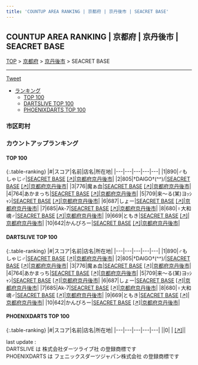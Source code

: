```yaml
---
title: 'COUNTUP AREA RANKING | 京都府 | 京丹後市 | SEACRET BASE'
---
```

## COUNTUP AREA RANKING | 京都府 | 京丹後市 | SEACRET BASE

[TOP](/darts/rank/) > [京都府](/darts/rank/京都府/) > [京丹後市](/darts/rank/京都府/京丹後市/) > SEACRET BASE

___

<a href="https://twitter.com/share?ref_src=twsrc%5Etfw" data-text="COUNTUP AREA RANKING | 京都府京丹後市SEACRET BASE" class="twitter-share-button" data-hashtags="DARTSLIVE,PHOENIXDARTS,darts,ダーツ" data-show-count="false">Tweet</a>

* [ランキング](#カウントアップランキング)
    * [TOP 100](#top-100)
    * [DARTSLIVE TOP 100](#dartslive-top-100)
    * [PHOENIXDARTS TOP 100](#phoenixdarts-top-100)

### 市区町村

<ul>

</ul>

### カウントアップランキング

#### TOP 100



{:.table-ranking}
|#|スコア|名前|店名|所在地|
|---|---|---|---|---|
|1|890|<span class="rank-name-dl">♂もしゃじ♂</span>|<a href="/darts/rank/shops/011e16186b7ad67b0d9b047a20a7ba1e.html">SEACRET BASE</a> <a href="https://search.dartslive.com/jp/shop/011e16186b7ad67b0d9b047a20a7ba1e">[↗]</a>|<a href="/darts/rank/京都府/京丹後市">京都府京丹後市</a>|
|2|805|<span class="rank-name-dl">†DAIGO†(^^)/</span>|<a href="/darts/rank/shops/011e16186b7ad67b0d9b047a20a7ba1e.html">SEACRET BASE</a> <a href="https://search.dartslive.com/jp/shop/011e16186b7ad67b0d9b047a20a7ba1e">[↗]</a>|<a href="/darts/rank/京都府/京丹後市">京都府京丹後市</a>|
|3|776|<span class="rank-name-dl">魔ぁ血</span>|<a href="/darts/rank/shops/011e16186b7ad67b0d9b047a20a7ba1e.html">SEACRET BASE</a> <a href="https://search.dartslive.com/jp/shop/011e16186b7ad67b0d9b047a20a7ba1e">[↗]</a>|<a href="/darts/rank/京都府/京丹後市">京都府京丹後市</a>|
|4|764|<span class="rank-name-dl">あかまっち</span>|<a href="/darts/rank/shops/011e16186b7ad67b0d9b047a20a7ba1e.html">SEACRET BASE</a> <a href="https://search.dartslive.com/jp/shop/011e16186b7ad67b0d9b047a20a7ba1e">[↗]</a>|<a href="/darts/rank/京都府/京丹後市">京都府京丹後市</a>|
|5|709|<span class="rank-name-dl">来～る(某)ヨｯｼｬﾝ</span>|<a href="/darts/rank/shops/011e16186b7ad67b0d9b047a20a7ba1e.html">SEACRET BASE</a> <a href="https://search.dartslive.com/jp/shop/011e16186b7ad67b0d9b047a20a7ba1e">[↗]</a>|<a href="/darts/rank/京都府/京丹後市">京都府京丹後市</a>|
|6|687|<span class="rank-name-dl">しょー</span>|<a href="/darts/rank/shops/011e16186b7ad67b0d9b047a20a7ba1e.html">SEACRET BASE</a> <a href="https://search.dartslive.com/jp/shop/011e16186b7ad67b0d9b047a20a7ba1e">[↗]</a>|<a href="/darts/rank/京都府/京丹後市">京都府京丹後市</a>|
|7|685|<span class="rank-name-dl">Ak-7</span>|<a href="/darts/rank/shops/011e16186b7ad67b0d9b047a20a7ba1e.html">SEACRET BASE</a> <a href="https://search.dartslive.com/jp/shop/011e16186b7ad67b0d9b047a20a7ba1e">[↗]</a>|<a href="/darts/rank/京都府/京丹後市">京都府京丹後市</a>|
|8|680|<span class="rank-name-dl">♀大和魂♂</span>|<a href="/darts/rank/shops/011e16186b7ad67b0d9b047a20a7ba1e.html">SEACRET BASE</a> <a href="https://search.dartslive.com/jp/shop/011e16186b7ad67b0d9b047a20a7ba1e">[↗]</a>|<a href="/darts/rank/京都府/京丹後市">京都府京丹後市</a>|
|9|669|<span class="rank-name-dl">ともき</span>|<a href="/darts/rank/shops/011e16186b7ad67b0d9b047a20a7ba1e.html">SEACRET BASE</a> <a href="https://search.dartslive.com/jp/shop/011e16186b7ad67b0d9b047a20a7ba1e">[↗]</a>|<a href="/darts/rank/京都府/京丹後市">京都府京丹後市</a>|
|10|642|<span class="rank-name-dl">かんぴろー</span>|<a href="/darts/rank/shops/011e16186b7ad67b0d9b047a20a7ba1e.html">SEACRET BASE</a> <a href="https://search.dartslive.com/jp/shop/011e16186b7ad67b0d9b047a20a7ba1e">[↗]</a>|<a href="/darts/rank/京都府/京丹後市">京都府京丹後市</a>|


#### DARTSLIVE TOP 100



{:.table-ranking}
|#|スコア|名前|店名|所在地|
|---|---|---|---|---|
|1|890|<span class="rank-name-dl">♂もしゃじ♂</span>|<a href="/darts/rank/shops/011e16186b7ad67b0d9b047a20a7ba1e.html">SEACRET BASE</a> <a href="https://search.dartslive.com/jp/shop/011e16186b7ad67b0d9b047a20a7ba1e">[↗]</a>|<a href="/darts/rank/京都府/京丹後市">京都府京丹後市</a>|
|2|805|<span class="rank-name-dl">†DAIGO†(^^)/</span>|<a href="/darts/rank/shops/011e16186b7ad67b0d9b047a20a7ba1e.html">SEACRET BASE</a> <a href="https://search.dartslive.com/jp/shop/011e16186b7ad67b0d9b047a20a7ba1e">[↗]</a>|<a href="/darts/rank/京都府/京丹後市">京都府京丹後市</a>|
|3|776|<span class="rank-name-dl">魔ぁ血</span>|<a href="/darts/rank/shops/011e16186b7ad67b0d9b047a20a7ba1e.html">SEACRET BASE</a> <a href="https://search.dartslive.com/jp/shop/011e16186b7ad67b0d9b047a20a7ba1e">[↗]</a>|<a href="/darts/rank/京都府/京丹後市">京都府京丹後市</a>|
|4|764|<span class="rank-name-dl">あかまっち</span>|<a href="/darts/rank/shops/011e16186b7ad67b0d9b047a20a7ba1e.html">SEACRET BASE</a> <a href="https://search.dartslive.com/jp/shop/011e16186b7ad67b0d9b047a20a7ba1e">[↗]</a>|<a href="/darts/rank/京都府/京丹後市">京都府京丹後市</a>|
|5|709|<span class="rank-name-dl">来～る(某)ヨｯｼｬﾝ</span>|<a href="/darts/rank/shops/011e16186b7ad67b0d9b047a20a7ba1e.html">SEACRET BASE</a> <a href="https://search.dartslive.com/jp/shop/011e16186b7ad67b0d9b047a20a7ba1e">[↗]</a>|<a href="/darts/rank/京都府/京丹後市">京都府京丹後市</a>|
|6|687|<span class="rank-name-dl">しょー</span>|<a href="/darts/rank/shops/011e16186b7ad67b0d9b047a20a7ba1e.html">SEACRET BASE</a> <a href="https://search.dartslive.com/jp/shop/011e16186b7ad67b0d9b047a20a7ba1e">[↗]</a>|<a href="/darts/rank/京都府/京丹後市">京都府京丹後市</a>|
|7|685|<span class="rank-name-dl">Ak-7</span>|<a href="/darts/rank/shops/011e16186b7ad67b0d9b047a20a7ba1e.html">SEACRET BASE</a> <a href="https://search.dartslive.com/jp/shop/011e16186b7ad67b0d9b047a20a7ba1e">[↗]</a>|<a href="/darts/rank/京都府/京丹後市">京都府京丹後市</a>|
|8|680|<span class="rank-name-dl">♀大和魂♂</span>|<a href="/darts/rank/shops/011e16186b7ad67b0d9b047a20a7ba1e.html">SEACRET BASE</a> <a href="https://search.dartslive.com/jp/shop/011e16186b7ad67b0d9b047a20a7ba1e">[↗]</a>|<a href="/darts/rank/京都府/京丹後市">京都府京丹後市</a>|
|9|669|<span class="rank-name-dl">ともき</span>|<a href="/darts/rank/shops/011e16186b7ad67b0d9b047a20a7ba1e.html">SEACRET BASE</a> <a href="https://search.dartslive.com/jp/shop/011e16186b7ad67b0d9b047a20a7ba1e">[↗]</a>|<a href="/darts/rank/京都府/京丹後市">京都府京丹後市</a>|
|10|642|<span class="rank-name-dl">かんぴろー</span>|<a href="/darts/rank/shops/011e16186b7ad67b0d9b047a20a7ba1e.html">SEACRET BASE</a> <a href="https://search.dartslive.com/jp/shop/011e16186b7ad67b0d9b047a20a7ba1e">[↗]</a>|<a href="/darts/rank/京都府/京丹後市">京都府京丹後市</a>|


#### PHOENIXDARTS TOP 100



{:.table-ranking}
|#|スコア|名前|店名|所在地|
|---|---|---|---|---|
||0|<span class="rank-name-dl"> </span>|<a href="/darts/rank/shops/.html"></a> <a href="">[↗]</a>|<a href="/darts/rank//"></a>|


<div class="footer border-top border-gray-light mt-5 pt-3 text-right text-gray">
    last update : <span style="font-weight: italic" id="foot_last_modified"></span><br />
    DARTSLIVE は 株式会社ダーツライブ社 の登録商標です<br />
    PHOENIXDARTS は フェニックスダーツジャパン株式会社 の登録商標です<br />
</div>

<script src="https://cdnjs.cloudflare.com/ajax/libs/jquery.tablesorter/2.31.3/js/jquery.tablesorter.min.js" integrity="sha512-qzgd5cYSZcosqpzpn7zF2ZId8f/8CHmFKZ8j7mU4OUXTNRd5g+ZHBPsgKEwoqxCtdQvExE5LprwwPAgoicguNg==" crossorigin="anonymous" referrerpolicy="no-referrer"></script>
<link rel="stylesheet" href="https://cdnjs.cloudflare.com/ajax/libs/jquery.tablesorter/2.31.3/css/theme.default.min.css" integrity="sha512-wghhOJkjQX0Lh3NSWvNKeZ0ZpNn+SPVXX1Qyc9OCaogADktxrBiBdKGDoqVUOyhStvMBmJQ8ZdMHiR3wuEq8+w==" crossorigin="anonymous" referrerpolicy="no-referrer" />
<script>
$(function() {
    $(".table-ranking").tablesorter({sortList:[[0, 0]]});
    $("#foot_last_modified").text(formatDate(new Date(document.lastModified), 'yyyy-MM-dd HH:mm:ss'));
});
</script>

<script async src="https://platform.twitter.com/widgets.js" charset="utf-8"></script>